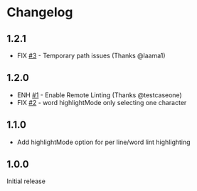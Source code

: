 # Changelog

## 1.2.1

- FIX [#3](https://github.com/d9705996/perl-toolbox/issues/3) - Temporary path issues (Thanks @laama1)

## 1.2.0

- ENH [#1](https://github.com/d9705996/perl-toolbox/issues/1) - Enable Remote Linting (Thanks @testcaseone)
- FIX [#2](https://github.com/d9705996/perl-toolbox/issues/2) - word highlightMode only selecting one character

## 1.1.0

- Add highlightMode option for per line/word lint highlighting

## 1.0.0

Initial release
